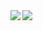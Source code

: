 <img align="left" src="https://github-readme-stats.vercel.app/api?username=anuraghazra&show_icons=true&theme=tokyonight" />
<img align="left" src="https://github-readme-stats.vercel.app/api/top-langs/?username=adamwhitlock1&theme=tokyonight" />

